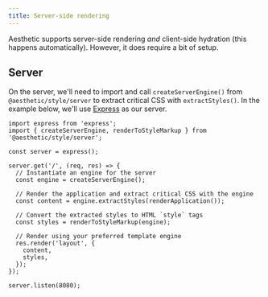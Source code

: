 ```yaml
---
title: Server-side rendering
---
```


Aesthetic supports server-side rendering _and_ client-side hydration (this happens automatically).
However, it does require a bit of setup.

## Server

On the server, we'll need to import and call `createServerEngine()` from `@aesthetic/style/server`
to extract critical CSS with `extractStyles()`. In the example below, we'll use
[Express](https://expressjs.com/) as our server.

```tsx {2,8,11,14}
import express from 'express';
import { createServerEngine, renderToStyleMarkup } from '@aesthetic/style/server';

const server = express();

server.get('/', (req, res) => {
  // Instantiate an engine for the server
  const engine = createServerEngine();

  // Render the application and extract critical CSS with the engine
  const content = engine.extractStyles(renderApplication());

  // Convert the extracted styles to HTML `style` tags
  const styles = renderToStyleMarkup(engine);

  // Render using your preferred template engine
  res.render('layout', {
    content,
    styles,
  });
});

server.listen(8080);
```
